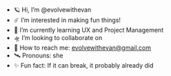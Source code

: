 - 🪐 Hi, I’m @evolvewithevan
- ☄️ I’m interested in making fun things!
- 🌌 I’m currently learning UX and Project Management
- 🛸 I’m looking to collaborate on 
- 📡 How to reach me: evolvewithevan@gmail.com
- 🛰️ Pronouns: she
- ✨ Fun fact: If it can break, it probably already did
